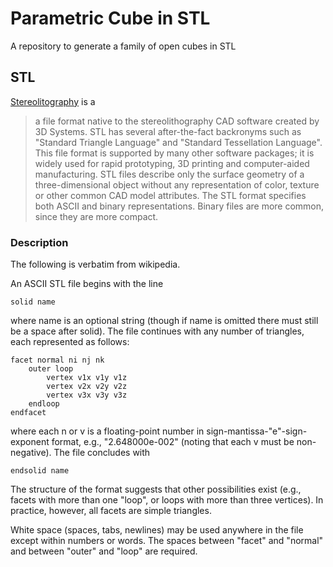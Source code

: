 # Parametric Cube in STL
A repository to generate a family of open cubes in STL

## STL
[Stereolitography][stl] is a

> a file format native to the stereolithography CAD software created by 3D
> Systems. STL has several after-the-fact backronyms such as "Standard
> Triangle Language" and "Standard Tessellation Language". This file format
> is supported by many other software packages; it is widely used for rapid
> prototyping, 3D printing and computer-aided manufacturing. STL files
> describe only the surface geometry of a three-dimensional object without any
> representation of color, texture or other common CAD model attributes. The STL
> format specifies both ASCII and binary representations. Binary files are more
> common, since they are more compact. 

### Description
The following is verbatim from wikipedia.

An ASCII STL file begins with the line

```
solid name
```

where name is an optional string (though if name is omitted there must still be
a space after solid). The file continues with any number of triangles, each
represented as follows: 

```
facet normal ni nj nk
    outer loop
        vertex v1x v1y v1z
        vertex v2x v2y v2z
        vertex v3x v3y v3z
    endloop
endfacet
```
where each n or v is a floating-point number in sign-mantissa-"e"-sign-exponent
format, e.g., "2.648000e-002" (noting that each v must be non-negative). The
file concludes with 

```
endsolid name
```

The structure of the format suggests that other possibilities exist (e.g.,
facets with more than one "loop", or loops with more than three vertices). In
practice, however, all facets are simple triangles. 

White space (spaces, tabs, newlines) may be used anywhere in the file except
within numbers or words. The spaces between "facet" and "normal" and between
"outer" and "loop" are required.

[stl]: https://en.wikipedia.org/wiki/STL_(file_format)
